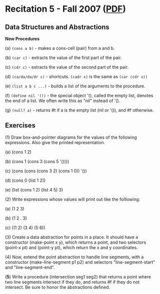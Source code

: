 Recitation 5 - Fall 2007 ([PDF](http://people.csail.mit.edu/jastr/6001/fall07/r05.pdf))
=======================================================================================

Data Structures and Abstractions
-------------------------------- 

**New Procedures**

(a) `(cons a b)` - makes a cons-cell (pair) from a and b.

(b) `(car c)` - extracts the value of the first part of the pair.

(c) `(cdr c)` - extracts the value of the second part of the pair.

(d) `(ca/da/da/dr c)` - shortcuts. `(cadr x)` is the same as `(car (cdr x))`

(e) `(list a b c ...)` - builds a list of the arguments to the procedure.

(f) `(define nil '())` - the special object '(), called the empty list, denotes the end of a list. We often write this as "nil" instead of '().

(g) `(null? a)` - returns #t if a is the empty list (nil or '()), and #f otherwise.

Exercises
---------

(1) Draw box-and-pointer diagrams for the values of the following expressions. Also give the printed representation.

(a) (cons 1 2)

(b) (cons 1 (cons 3 (cons 5 '())))

(c) (cons (cons (cons 3 2) (cons 1 0)) '())

(d) (cons 0 (list 1 2))

(e) (list (cons 1 2) (list 4 5) 3)

(2) Write expressions whose values will print out like the folllowing:

(a) (1 2 3)

(b) (1 2 . 3)

(c) ((1 2) (3 4) (5 6))

(3) Create a data abstraction for points in a place. It should have a constructor (make-point x y), which returns a point, and two selectors (point-x pt) and (point-y pt), which return the x and y coordinates.

(4) Now, extend the point abstraction to handle line segments, with a constructor (make-line-segment p1 p2) and selectors "line-segment-start" and "line-segment-end".

(**5**) Write a procedure (intersection seg1 seg2) that returns a point where two line segments intersect if they do, and returns #f if they do not intersect. Be sure to honor the abstractions defined.